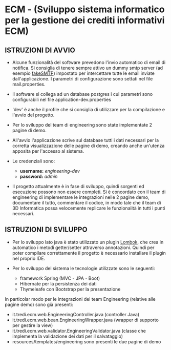 # ECM - (Sviluppo sistema informatico per la gestione dei crediti informativi ECM)

## ISTRUZIONI DI AVVIO
* Alcune funzionalità del software prevedono l'invio automatico di email di notifica. Si consiglia di tenere sempre attivo un dummy smtp server (ad esempio [fakeSMTP](https://nilhcem.github.io/FakeSMTP/)) impostato per intercettare tutte le email inviate dall'applicazione. I parametri di configurazione sono settati nel file mail.properties.

* Il software si collega ad un database postgres i cui parametri sono configurabili nel file application-dev.properties

* 'dev' è anche il profile che si consiglia di utilizzare per la compilazione e l'avvio del progetto. 

* Per lo sviluppo del team di engineering sono state implementate 2 pagine di demo.

* All'avvio l'applicazione scrive sul database tutti i dati necessari per la corretta visualizzazione delle pagine di demo, creando anche un'utenza apposita per l'accesso al sistema.

* Le credenziali sono:
    * **username:** *engineering-dev*
    * **password:** *admin*

* Il progetto attualmente è in fase di sviluppo, quindi sorgenti ed esecuzione possono non essere completi. Si è concordato con il team di engineering di implementare le integrazioni nelle 2 pagine demo, documentare il tutto, commentare il codice, in modo tale che il team di 3D Informatica possa velocemente replicare le funzionalità in tutti i punti necessari.

## ISTRUZIONI DI SVILUPPO
* Per lo sviluppo lato java è stato utilizzato un plugin [Lombok](https://projectlombok.org/), che crea in automatico i metodi getter/setter attraverso annotazioni. Quindi per poter compilare correttamente il progetto è necessario installare il plugin nel proprio IDE.

* Per lo sviluppo del sistema le tecnologie utilizzate sono le seguenti:
    * framework Spring (MVC - JPA - Boot)
    * Hibernate per la persistenza dei dati
    * Thymeleafe con Bootstrap per la presentazione

In particolar modo per le integrazioni del team Engineering (relative alle pagine demo) sono già presenti:
* it.tredi.ecm.web.EngineeringController.java (controller Java)
* it.tredi.ecm.web.bean.EngineeringWrapper.java (wrapper di supporto per gestire la view)
* it.tredi.ecm.web.validator.EngineeringValidator.java (classe che implementa la validazione dei dati per il salvataggio)
* resources/templates/engineering sono presenti le due pagine di demo